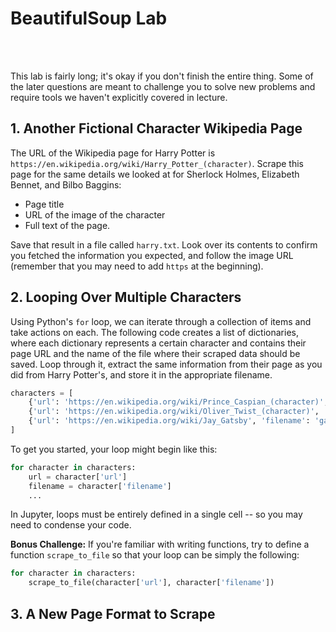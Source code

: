 # BeautifulSoup Lab

<br><br>

This lab is fairly long; it's okay if you don't finish the entire thing.
Some of the later questions are meant to challenge you to solve new problems and require tools we haven't explicitly covered in lecture.

## 1. Another Fictional Character Wikipedia Page

The URL of the Wikipedia page for Harry Potter is `https://en.wikipedia.org/wiki/Harry_Potter_(character)`.
Scrape this page for the same details we looked at for Sherlock Holmes, Elizabeth Bennet, and Bilbo Baggins:
- Page title
- URL of the image of the character
- Full text of the page.

Save that result in a file called `harry.txt`. Look over its contents to confirm you fetched the information you expected, and follow the image URL (remember that you may need to add `https` at the beginning).

## 2. Looping Over Multiple Characters

Using Python's `for` loop, we can iterate through a collection of items and take actions on each.
The following code creates a list of dictionaries, where each dictionary represents a certain character and contains their page URL and the name of the file where their scraped data should be saved.
Loop through it, extract the same information from their page as you did from Harry Potter's, and store it in the appropriate filename.

```python
characters = [
    {'url': 'https://en.wikipedia.org/wiki/Prince_Caspian_(character)', 'filename': 'caspian.txt'},
    {'url': 'https://en.wikipedia.org/wiki/Oliver_Twist_(character)', 'filename': 'oliver_twist.txt'},
    {'url': 'https://en.wikipedia.org/wiki/Jay_Gatsby', 'filename': 'gatsby.txt'},
]
```

To get you started, your loop might begin like this:

```python
for character in characters:
    url = character['url']
    filename = character['filename']
    ...
```

In Jupyter, loops must be entirely defined in a single cell -- so you may need to condense your code.

**Bonus Challenge:** If you're familiar with writing functions, try to define a function `scrape_to_file` so that your loop can be simply the following:

```python
for character in characters:
    scrape_to_file(character['url'], character['filename'])
```

## 3. A New Page Format to Scrape
